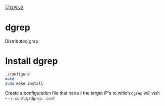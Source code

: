 <a href = "./LICENSE" target = "_blank"><img src = "https://github.com/QubitPi/Miscellaneous/blob/master/README_reference/gpl.png" alt = "GPLv2"></a>

# dgrep
Distributed grep

# Install dgrep
```bash
./configure
make
sudo make install
```

Create a configuration file that has all the target IP's to which `dgrep` will visit - `~/.config/dgrep. conf`
